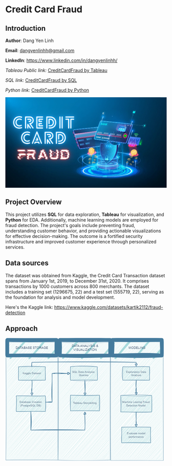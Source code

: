 #  Credit Card Fraud

## Introduction 
**Author**: Dang Yen Linh

**Email**: dangyenlinhh@gmail.com

**Linkedln**: https://www.linkedin.com/in/dangyenlinhh/

*Tableau Public link:* [CreditCardFraud by Tableau](https://public.tableau.com/app/profile/linh.dang.yen/viz/CreditCardFraud_17056770323210/Story1)

*SQL link:* [CreditCardFraud by SQL](https://github.com/dangyenlinhh/CreditCardFraud/blob/main/Data%20Exploration%20using%20SQL.md)

*Python link:* [CreditCardFraud by Python]()

![](images/background.jpg)

## Project Overview
  This project utilizes **SQL** for data exploration, **Tableau** for visualization, and **Python** for EDA. Additionally, machine learning models are employed for fraud detection. The project's goals include preventing fraud, understanding customer behavior, and providing actionable visualizations for effective decision-making. The outcome is a fortified security infrastructure and improved customer experience through personalized services.

## Data sources
The dataset was obtained from Kaggle, the Credit Card Transaction dataset spans from January 1st, 2019, to December 31st, 2020. It comprises transactions by 1000 customers across 800 merchants. The dataset includes a training set (1296675, 22) and a test set (555719, 22), serving as the foundation for analysis and model development.

Here's the Kaggle link: https://www.kaggle.com/datasets/kartik2112/fraud-detection 

## Approach
![](images/workflow.png)


